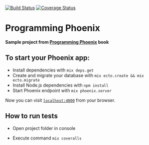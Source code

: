 [![Build Status](https://travis-ci.org/dharnitski/phoenix-rumbl.svg?branch=master)](https://travis-ci.org/dharnitski/phoenix-rumbl)
[![Coverage Status](https://coveralls.io/repos/github/dharnitski/phoenix-rumbl/badge.svg?branch=master)](https://coveralls.io/github/dharnitski/phoenix-rumbl?branch=master)

# Programming Phoenix

**Sample project from [Programming Phoenix](https://pragprog.com/book/phoenix/programming-phoenix) book**


## To start your Phoenix app:

  * Install dependencies with `mix deps.get`
  * Create and migrate your database with `mix ecto.create && mix ecto.migrate`
  * Install Node.js dependencies with `npm install`
  * Start Phoenix endpoint with `mix phoenix.server`

Now you can visit [`localhost:4000`](http://localhost:4000) from your browser.

## How to run tests

* Open project folder in console

* Execute command `mix coveralls`
